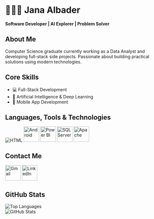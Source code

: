 # 👩🏻‍💻 Jana Albader
**Software Developer | AI Explorer | Problem Solver**



## About Me

Computer Science graduate currently working as a Data Analyst and developing full-stack side projects. Passionate about building practical solutions using modern technologies.



## Core Skills
- 💻 Full-Stack Development  
- 🤖 Artificial Intelligence & Deep Learning  
- 📱 Mobile App Development  



## Languages, Tools & Technologies


![HTML](https://skillicons.dev/icons?i=html,css,js,java,cs,cpp,dotnet,php,swift,python,bootstrap,mysql,github,figma&theme=dark)
<img src="https://cdn.jsdelivr.net/gh/devicons/devicon/icons/android/android-original.svg" width="50" height="50" alt="Android"/>
<img src="https://img.icons8.com/color/512/power-bi.png" width="50" height="50" alt="Power BI"/>
<img src="https://cdn.jsdelivr.net/gh/devicons/devicon/icons/microsoftsqlserver/microsoftsqlserver-plain.svg" width="50" height="50" alt="SQL Server"/>
<img src="https://cdn.jsdelivr.net/gh/devicons/devicon/icons/apache/apache-original.svg" width="50" height="50" alt="Apache"/>


## Contact Me



[<img src="https://cdn.jsdelivr.net/gh/devicons/devicon/icons/google/google-original.svg" width="50" height="50" alt="Gmail"/>](mailto:jana.ab.albader@gmail.com)
[<img src="https://cdn.jsdelivr.net/gh/devicons/devicon/icons/linkedin/linkedin-original.svg" width="50" height="50" alt="LinkedIn"/>](https://www.linkedin.com/in/jana-albader/)

## GitHub Stats

![Top Languages](https://github-readme-stats.vercel.app/api/top-langs?username=janaalbader28&show_icons=true&locale=en&layout=compact&theme=dark)  
![GitHub Stats](https://github-readme-stats.vercel.app/api?username=janaalbader28&show_icons=true&locale=en&theme=dark)
